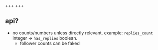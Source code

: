 +++
+++

## api? 

- no counts/numbers unless directly relevant. example: `replies_count` integer -> `has_replies` boolean.
  - follower counts can be faked